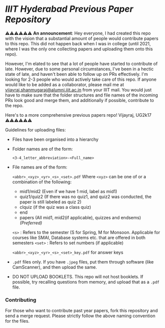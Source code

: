 # _IIIT Hyderabad Previous Paper Repository_

⚠️⚠️⚠️⚠️⚠️⚠️
**An announcement**:
Hey everyone,
I had created this repo with the vision that a substantial amount of people would contribute papers to this repo. This did not happen back when I was in college (until 2021, where I was the only one collecting papers and uploading them onto this repo).

However, I'm elated to see that a lot of people have started to contribute of late. However, due to some personal circumstances, I've been in a hectic state of late, and haven't been able to follow up on PRs effectively. I'm looking for 2-3 people who would actively take care of this repo. If anyone would like to be added as a collaborator, please mail me at [vijayraj.shanmugaraj@alumni.iiit.ac.in](mailto:vijayraj.shanmugaraj@alumni.iiit.ac.in) from your IIIT mail. You would just have to make sure that the folder structures and file names of the incoming PRs look good and merge them, and additionally if possible, contribute to the repo. 

Here's to a more comprehensive previous papers repo!
Vijayraj, UG2k17
⚠️⚠️⚠️⚠️⚠️⚠️

Guidelines for uploading files:

* Files have been organised into a hierarchy
* Folder names are of the form:

    ```<3-4_letter_abbreviation>-<Full_name>```
* File names are of the form:

    ```<abbr>_<xyz>_<yr>_<s>_<set>.pdf```
    Where `<xyz>` can be one of or a combination of the following:

    * mid1/mid2 (Even if we have 1 mid, label as mid1)
    * quiz1/quiz2 (If there was no quiz1, and quiz2 was conducted, the paper is still labeled as quiz 2)
    * clquiz (if the quiz was a class quiz)
    * end
    * papers (All mid1, mid2(if applicable), quizzes and endsems) _(Preferred)_
    
    
    `<s>` : Refers to the semester (S for Spring, M for Monsoon. Applicable for courses like SMAI, Database systems etc. that are offered in both semesters
    `<set>` : Refers to set numbers (if applicable)

    ```<abbr>_<xyz>_<yr>_<s>_<set>_key.pdf``` for answer keys

* `.pdf` files only. If you have `.jpeg` files, put them through software (like CamScanner), and then upload the same.

* DO NOT UPLOAD BOOKLETS. This repo will not host booklets. If possible, try recalling questions from memory, and upload that as a `.pdf` file.

### Contributing

For those who want to contribute past year papers, fork this repository and send a merge request. Please strictly follow the above naming convention for the files.
